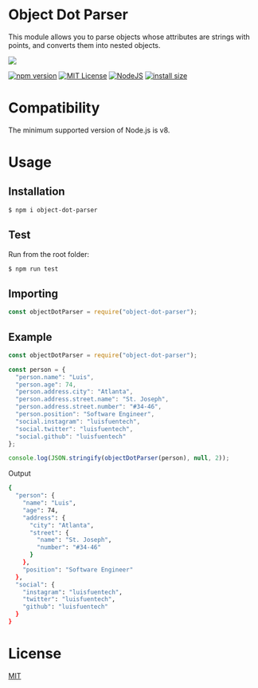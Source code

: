 # Object Dot Parser

This module allows you to parse objects whose attributes are strings with points, and converts them into nested objects.

<a href="https://nodei.co/npm/object-dot-parser">
  <img src="https://nodei.co/npm/object-dot-parser.png?downloads=true">
</a>

[![npm version](https://img.shields.io/npm/v/object-dot-parser.svg?style=flat-square)](https://badge.fury.io/js/object-dot-parser)
[![MIT License](https://img.shields.io/badge/license-MIT-blue.svg?style=flat-square)](https://github.com/LuisFuenTech/object-dot-parser/blob/master/LICENSE)
[![NodeJS](https://img.shields.io/badge/node-8.x.x-brightgreen?style=flat-square)](https://github.com/LuisFuenTech/object-dot-parser/blob/master/package.json)
[![install size](https://packagephobia.now.sh/badge?p=object-dot-parser)](https://packagephobia.now.sh/result?p=object-dot-parser)

<!-- [![npm downloads](https://img.shields.io/npm/dm/object-dot-parser.svg?style=flat-square)](http://npm-stat.com/charts.html?package=object-dot-parser) -->

# Compatibility

The minimum supported version of Node.js is v8.

# Usage

## Installation

```bash
$ npm i object-dot-parser
```

## Test

Run from the root folder:

```bash
$ npm run test
```

## Importing

```js
const objectDotParser = require("object-dot-parser");
```

## Example

```js
const objectDotParser = require("object-dot-parser");

const person = {
  "person.name": "Luis",
  "person.age": 74,
  "person.address.city": "Atlanta",
  "person.address.street.name": "St. Joseph",
  "person.address.street.number": "#34-46",
  "person.position": "Software Engineer",
  "social.instagram": "luisfuentech",
  "social.twitter": "luisfuentech",
  "social.github": "luisfuentech"
};

console.log(JSON.stringify(objectDotParser(person), null, 2));
```

Output

```bash
{
  "person": {
    "name": "Luis",
    "age": 74,
    "address": {
      "city": "Atlanta",
      "street": {
        "name": "St. Joseph",
        "number": "#34-46"
      }
    },
    "position": "Software Engineer"
  },
  "social": {
    "instagram": "luisfuentech",
    "twitter": "luisfuentech",
    "github": "luisfuentech"
  }
}
```

# License

[MIT](https://github.com/LuisFuenTech/object-dot-parser/blob/master/LICENSE)
